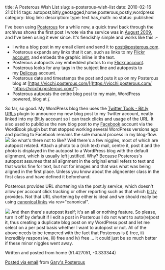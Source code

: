 title: A Posterous Wish List
slug: a-posterous-wish-list
date: 2010-02-16 21:01:14
tags: autopost,bitly,geotagged,home,posterous,postly,wordpress
category: blog
link: 
description: 
type: text
has_math: no
status: published



I've been using [Posterous](https://posterous.com/ "https://posterous.com/") for a while now, a quick trawl back through the archives shows the first post I wrote via the service was in [August 2009](/2009/08/27/rush-hour-cozy-ness/ "/2009/08/27/rush-hour-cozy-ness/"), and I've been using it ever since.
It's fiendishly simple and works like this :-

* I write a blog post in my email client and send it to [post@posterous.com](mailto:post@posterous.com "mailto:post@posterous.com").
* Posterous expands any links that it can, such as links to my [Flickr account](https://www.flickr.com/photos/vicchi/ "https://www.flickr.com/photos/vicchi/"), and embeds the graphic inline in the text.
* Posterous autoposts any embedded photos to my [Flickr account](https://www.flickr.com/photos/vicchi/ "https://www.flickr.com/photos/vicchi/").
* Posterous looks for any tags in the subject line and autoposts to my [Delicous](https://www.delicious.com/vicchi "https://www.delicious.com/vicchi") account.
* Posterous date and timestamps the post and puts it up on my Posterous blog at [https://vicchi.posterous.com/](https://vicchi.posterous.com/ "https://vicchi.posterous.com/").
* Posterous autposts the entire blog post to my main, WordPress powered, blog at [/](/ "/").

<!-- TEASER_END -->


So far, so good. My WordPress blog then uses the [Twitter Tools - Bit.ly URLs](https://wordpress.org/extend/plugins/twitter-tools-bitly-links/ "https://wordpress.org/extend/plugins/twitter-tools-bitly-links/") plugin to announce my new blog post to my Twitter account, neatly linked into my Bit.ly account so I can track clicks and usage of the URL. It also used to publicise the new blog post to my [Facebook](https://www.facebook.com/vicchi "https://www.facebook.com/vicchi") account via the WordBook plugin but that stopped working several WordPress versions ago and posting to Facebook remains the sole manual process in my blog-flow.
[![](https://posterous.com/getfile/files.posterous.com/vicchi/YFTJEiY7AKrgsC7xJo5rDoLXOkzhtkqYQId8CGf9XUsF2BMB1ZEX7b1WsZ6i/Posterous.jpg.scaled.500.jpg)](https://posterous.com/getfile/files.posterous.com/vicchi/oJd2v7oeQ4JLErflDxMmvQbzoRi3gT5jR13bIZr5OjqqQMjNGcHwuKWSYR1K/Posterous.jpg.scaled.1000.jpg "https://posterous.com/getfile/files.posterous.com/vicchi/oJd2v7oeQ4JLErflDxMmvQbzoRi3gT5jR13bIZr5OjqqQMjNGcHwuKWSYR1K/Posterous.jpg.scaled.1000.jpg")
So what's there not to like? Well there's a few niggles, most of which are autopost related.
Attach a photo to a (rich text) mail, centre it, post it and the photo is displayed in the autopost to a WordPress blog with the default alignment, which is usually left justified. Why? Because Posterous's autopost assumes that all alignment in the original email refers to text and that works fine for text, but not for images and that was what was being aligned in the first place. Unless you know about the aligncenter class in the first class and have defined it beforehand.

Posterous provides URL shortening via the post.ly service, which doesn't allow per account click tracking or other reporting such as that which [bit.ly](https://bit.ly/ "https://bit.ly/") provides. Not that URL shortening by either is ideal and we should really be using [canonical links](https://revcanonical.appspot.com/ "https://revcanonical.appspot.com/") via rev="canonical".

[![](https://posterous.com/getfile/files.posterous.com/vicchi/hvEyZAT6DuXwJpju21ZzE2KrxwP8y36GyljwbAg083NZkvX6j0hCNElhb6F5/Manage.jpg.scaled.500.jpg)](https://posterous.com/getfile/files.posterous.com/vicchi/egxbS1lE9OvdfmJ7qdlLQQEC8ROwTtos2UUkcZnk7cczTanEogRcQaRhwRcV/Manage.jpg.scaled.1000.jpg "https://posterous.com/getfile/files.posterous.com/vicchi/egxbS1lE9OvdfmJ7qdlLQQEC8ROwTtos2UUkcZnk7cczTanEogRcQaRhwRcV/Manage.jpg.scaled.1000.jpg")
And then there's autopost itself; it's an all or nothing feature. So please, turn it off by default if I edit a post in Posterous I do not want to auto(re)post it, thus creating a duplicate blog post on my WordPress post and let me select on a per post basis whether I want to autopost or not.
All of the above needs to be tempered with the fact that Posterous is i) free, ii) incredibly responsive, iii) free and iv) free ... it could just be so much better if these minor niggles went away.


Written and posted from home (51.427051, -0.333344)


[Posted via email](https://posterous.com "https://posterous.com") from [Gary's Posterous](https://vicchi.posterous.com/a-posterous-wish-list "https://vicchi.posterous.com/a-posterous-wish-list")




